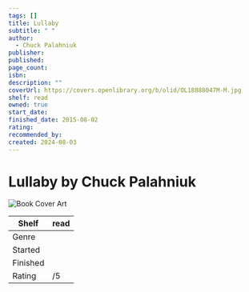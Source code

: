 ```yaml
---
tags: []
title: Lullaby
subtitle: " "
author:
  - Chuck Palahniuk
publisher: 
published: 
page_count: 
isbn: 
description: ""
coverUrl: https://covers.openlibrary.org/b/olid/OL18888047M-M.jpg
shelf: read
owned: true
start_date: 
finished_date: 2015-08-02
rating: 
recommended_by: 
created: 2024-08-03
---
```


# Lullaby by Chuck Palahniuk

![Book Cover Art](https://covers.openlibrary.org/b/olid/OL18888047M-M.jpg)

| Shelf | read |
| --- | --- |
| Genre |  |
| Started |  |
| Finished |  |
| Rating | /5 |

